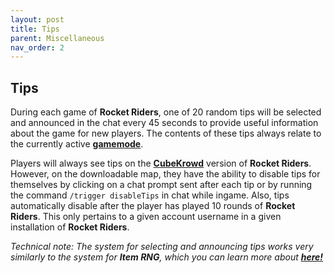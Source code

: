 ```yaml
---
layout: post
title: Tips
parent: Miscellaneous
nav_order: 2
---
```

**Tips**
---

During each game of **Rocket Riders**, one of 20 random tips will be selected and announced in the chat every 45 seconds to provide useful information about the game for new players. The contents of these tips always relate to the currently active **[gamemode](https://zeroniaserver.github.io/RocketRidersWiki/gamemodes)**.

Players will always see tips on the **[CubeKrowd](https://cubekrowd.net)** version of **Rocket Riders**. However, on the downloadable map, they have the ability to disable tips for themselves by clicking on a chat prompt sent after each tip or by running the command `/trigger disableTips` in chat while ingame. Also, tips automatically disable after the player has played 10 rounds of **Rocket Riders**. This only pertains to a given account username in a given installation of **Rocket Riders**.

*Technical note: The system for selecting and announcing tips works very similarly to the system for **Item RNG**, which you can learn more about **[here!](https://zeroniaserver.github.io/RocketRidersWiki/behind_the_scenes/item_rng)***